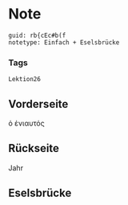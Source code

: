 # Note
```
guid: rb{cEc#b(f
notetype: Einfach + Eselsbrücke
```

### Tags
```
Lektion26
```

## Vorderseite
ὁ ἐνιαυτός

## Rückseite
Jahr

## Eselsbrücke

